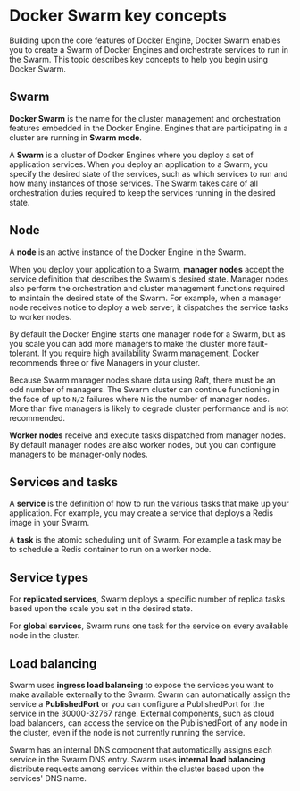 <!--[metadata]>
+++
title = "Swarm key concepts"
description = "Introducing key concepts for Docker Swarm"
keywords = ["docker, container, cluster, swarm"]
advisory = "rc"
[menu.main]
identifier="swarm-concepts"
parent="engine_swarm"
weight="2"
+++
<![end-metadata]-->
# Docker Swarm key concepts

Building upon the core features of Docker Engine, Docker Swarm enables you to
create a Swarm of Docker Engines and orchestrate services to run in the Swarm.
This topic describes key concepts to help you begin using Docker Swarm.

## Swarm

**Docker Swarm** is the name for the cluster management and orchestration
features embedded in the Docker Engine. Engines that are participating in a
cluster are running in **Swarm mode**.

A **Swarm** is a cluster of Docker Engines where you deploy a set of application
services. When you deploy an application to a Swarm, you specify the desired
state of the services, such as which services to run and how many instances of
those services. The Swarm takes care of all orchestration duties required to
keep the services running in the desired state.

## Node

A **node** is an active instance of the Docker Engine in the Swarm.

When you deploy your application to a Swarm, **manager nodes** accept the
service definition that describes the Swarm's desired state. Manager nodes also
perform the orchestration and cluster management functions required to maintain
the desired state of the Swarm. For example, when a manager node receives notice
to deploy a web server, it dispatches the service tasks to worker nodes.

By default the Docker Engine starts one manager node for a Swarm, but as you
scale you can add more managers to make the cluster more fault-tolerant. If you
require high availability Swarm management, Docker recommends three or five
Managers in your cluster.

Because Swarm manager nodes share data using Raft, there must be an odd number
of managers. The Swarm cluster can continue functioning in the face of up to
`N/2` failures where `N` is the number of manager nodes.  More than five
managers is likely to degrade cluster performance and is not recommended.

**Worker nodes** receive and execute tasks dispatched from manager nodes. By
default manager nodes are also worker nodes, but you can configure managers to
be manager-only nodes.

## Services and tasks

A **service** is the definition of how to run the various tasks that make up
your application. For example, you may create a service that deploys a Redis
image in your Swarm.

A **task** is the atomic scheduling unit of Swarm. For example a task may be to
schedule a Redis container to run on a worker node.


## Service types

For **replicated services**, Swarm deploys a specific number of replica tasks
based upon the scale you set in the desired state.

For **global services**, Swarm runs one task for the service on every available
node in the cluster.

## Load balancing

Swarm uses **ingress load balancing** to expose the services you want to make
available externally to the Swarm. Swarm can automatically assign the service a
**PublishedPort** or you can configure a PublishedPort for the service in the
30000-32767 range. External components, such as cloud load balancers, can access
the service on the PublishedPort of any node in the cluster, even if the node is
not currently running the service.

Swarm has an internal DNS component that automatically assigns each service in
the Swarm DNS entry. Swarm uses **internal load balancing** distribute requests
among services within the cluster based upon the services' DNS name.

<p style="margin-bottom:300px">&nbsp;</p>
